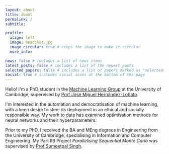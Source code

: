 ```yaml
---
layout: about
title: about
permalink: /
subtitle:

profile:
  align: left
  image: headshot.jpg
  image_circular: true # crops the image to make it circular
  more_info:   

news: false # includes a list of news items
latest_posts: false # includes a list of the newest posts
selected_papers: false # includes a list of papers marked as "selected={true}"
social: true # includes social icons at the bottom of the page
---
```


Hello! I'm a PhD student in the [Machine Learning Group](https://mlg.eng.cam.ac.uk) at the University of Cambridge, supervised by [Prof José Miguel Hernández-Lobato](https://jmhl.org/).

I'm interested in the automation and democratisation of machine learning, with a keen desire to steer its deployment in an ethical and socially responsible way. My work to date has examined optimisation methods for neural networks and their hyperparameters.

Prior to my PhD, I received the BA and MEng degrees in Engineering from the University of Cambridge, specialising in Information and Computer Engineering. My Part IIB Project _Parallelising Sequential Monte Carlo_ was supervised by [Prof Sumeetpal Singh](https://scholars.uow.edu.au/sumeetpal-singh).
